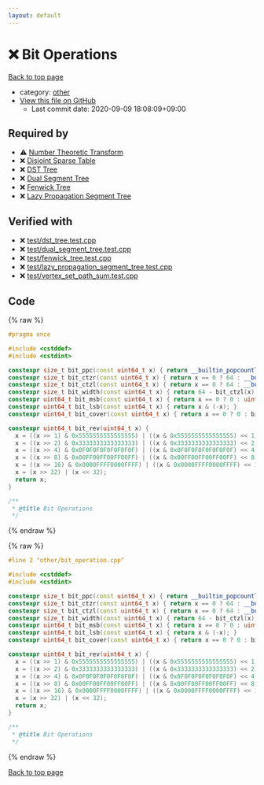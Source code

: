 ```yaml
---
layout: default
---
```


<!-- mathjax config similar to math.stackexchange -->
<script type="text/javascript" async
  src="https://cdnjs.cloudflare.com/ajax/libs/mathjax/2.7.5/MathJax.js?config=TeX-MML-AM_CHTML">
</script>
<script type="text/x-mathjax-config">
  MathJax.Hub.Config({
    TeX: { equationNumbers: { autoNumber: "AMS" }},
    tex2jax: {
      inlineMath: [ ['$','$'] ],
      processEscapes: true
    },
    "HTML-CSS": { matchFontHeight: false },
    displayAlign: "left",
    displayIndent: "2em"
  });
</script>

<script type="text/javascript" src="https://cdnjs.cloudflare.com/ajax/libs/jquery/3.4.1/jquery.min.js"></script>
<script src="https://cdn.jsdelivr.net/npm/jquery-balloon-js@1.1.2/jquery.balloon.min.js" integrity="sha256-ZEYs9VrgAeNuPvs15E39OsyOJaIkXEEt10fzxJ20+2I=" crossorigin="anonymous"></script>
<script type="text/javascript" src="../../assets/js/copy-button.js"></script>
<link rel="stylesheet" href="../../assets/css/copy-button.css" />


# :x: Bit Operations

<a href="../../index.html">Back to top page</a>

* category: <a href="../../index.html#795f3202b17cb6bc3d4b771d8c6c9eaf">other</a>
* <a href="{{ site.github.repository_url }}/blob/master/other/bit_operation.cpp">View this file on GitHub</a>
    - Last commit date: 2020-09-09 18:08:09+09:00




## Required by

* :warning: <a href="../algebraic/ntt.cpp.html">Number Theoretic Transform</a>
* :x: <a href="../container/disjoint_sparse_table.cpp.html">Disjoint Sparse Table</a>
* :x: <a href="../container/dst_tree.cpp.html">DST Tree</a>
* :x: <a href="../container/dual_segment_tree.cpp.html">Dual Segment Tree</a>
* :x: <a href="../container/fenwick_tree.cpp.html">Fenwick Tree</a>
* :x: <a href="../container/lazy_propagation_segment_tree.cpp.html">Lazy Propagation Segment Tree</a>


## Verified with

* :x: <a href="../../verify/test/dst_tree.test.cpp.html">test/dst_tree.test.cpp</a>
* :x: <a href="../../verify/test/dual_segment_tree.test.cpp.html">test/dual_segment_tree.test.cpp</a>
* :x: <a href="../../verify/test/fenwick_tree.test.cpp.html">test/fenwick_tree.test.cpp</a>
* :x: <a href="../../verify/test/lazy_propagation_segment_tree.test.cpp.html">test/lazy_propagation_segment_tree.test.cpp</a>
* :x: <a href="../../verify/test/vertex_set_path_sum.test.cpp.html">test/vertex_set_path_sum.test.cpp</a>


## Code

<a id="unbundled"></a>
{% raw %}
```cpp
#pragma once

#include <cstddef>
#include <cstdint>

constexpr size_t bit_ppc(const uint64_t x) { return __builtin_popcountll(x); }
constexpr size_t bit_ctzr(const uint64_t x) { return x == 0 ? 64 : __builtin_ctzll(x); }
constexpr size_t bit_ctzl(const uint64_t x) { return x == 0 ? 64 : __builtin_clzll(x); }
constexpr size_t bit_width(const uint64_t x) { return 64 - bit_ctzl(x); }
constexpr uint64_t bit_msb(const uint64_t x) { return x == 0 ? 0 : uint64_t(1) << (bit_width(x) - 1); }
constexpr uint64_t bit_lsb(const uint64_t x) { return x & (-x); }
constexpr uint64_t bit_cover(const uint64_t x) { return x == 0 ? 0 : bit_msb(2 * x - 1); }

constexpr uint64_t bit_rev(uint64_t x) {
  x = ((x >> 1) & 0x5555555555555555) | ((x & 0x5555555555555555) << 1);
  x = ((x >> 2) & 0x3333333333333333) | ((x & 0x3333333333333333) << 2);
  x = ((x >> 4) & 0x0F0F0F0F0F0F0F0F) | ((x & 0x0F0F0F0F0F0F0F0F) << 4);
  x = ((x >> 8) & 0x00FF00FF00FF00FF) | ((x & 0x00FF00FF00FF00FF) << 8);
  x = ((x >> 16) & 0x0000FFFF0000FFFF) | ((x & 0x0000FFFF0000FFFF) << 16);
  x = (x >> 32) | (x << 32);
  return x;
}

/**
 * @title Bit Operations
 */
```
{% endraw %}

<a id="bundled"></a>
{% raw %}
```cpp
#line 2 "other/bit_operation.cpp"

#include <cstddef>
#include <cstdint>

constexpr size_t bit_ppc(const uint64_t x) { return __builtin_popcountll(x); }
constexpr size_t bit_ctzr(const uint64_t x) { return x == 0 ? 64 : __builtin_ctzll(x); }
constexpr size_t bit_ctzl(const uint64_t x) { return x == 0 ? 64 : __builtin_clzll(x); }
constexpr size_t bit_width(const uint64_t x) { return 64 - bit_ctzl(x); }
constexpr uint64_t bit_msb(const uint64_t x) { return x == 0 ? 0 : uint64_t(1) << (bit_width(x) - 1); }
constexpr uint64_t bit_lsb(const uint64_t x) { return x & (-x); }
constexpr uint64_t bit_cover(const uint64_t x) { return x == 0 ? 0 : bit_msb(2 * x - 1); }

constexpr uint64_t bit_rev(uint64_t x) {
  x = ((x >> 1) & 0x5555555555555555) | ((x & 0x5555555555555555) << 1);
  x = ((x >> 2) & 0x3333333333333333) | ((x & 0x3333333333333333) << 2);
  x = ((x >> 4) & 0x0F0F0F0F0F0F0F0F) | ((x & 0x0F0F0F0F0F0F0F0F) << 4);
  x = ((x >> 8) & 0x00FF00FF00FF00FF) | ((x & 0x00FF00FF00FF00FF) << 8);
  x = ((x >> 16) & 0x0000FFFF0000FFFF) | ((x & 0x0000FFFF0000FFFF) << 16);
  x = (x >> 32) | (x << 32);
  return x;
}

/**
 * @title Bit Operations
 */

```
{% endraw %}

<a href="../../index.html">Back to top page</a>

